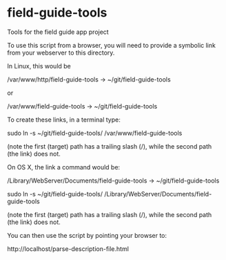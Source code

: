 # field-guide-tools
Tools for the field guide app project

To use this script from a browser, you will need to provide a symbolic
link from your webserver to this directory.

In Linux, this would be 

/var/www/http/field-guide-tools -> ~/git/field-guide-tools

or 

/var/www/field-guide-tools -> ~/git/field-guide-tools

To create these links, in a terminal type:

sudo ln -s ~/git/field-guide-tools/ /var/www/field-guide-tools

(note the first (target) path has a trailing slash (/), while the second
path (the link) does not.

On OS X, the link a command would be:

/Library/WebServer/Documents/field-guide-tools -> ~/git/field-guide-tools

sudo ln -s ~/git/field-guide-tools/ /Library/WebServer/Documents/field-guide-tools

(note the first (target) path has a trailing slash (/), while the second
path (the link) does not.


You can then use the script by pointing your browser to:

http://localhost/parse-description-file.html